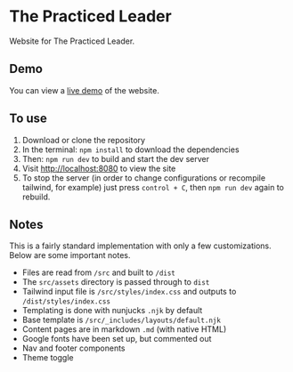 # The Practiced Leader
Website for The Practiced Leader.

## Demo
You can view a [live demo](https://ericyork.github.io/tpl-site) of the website.

## To use
1. Download or clone the repository
2. In the terminal: `npm install` to download the dependencies
3. Then: `npm run dev` to build and start the dev server 
4. Visit [http://localhost:8080](http://localhost:8080) to view the site
5. To stop the server (in order to change configurations or recompile tailwind, for example) just press `control + C`, then `npm run dev` again to rebuild.

## Notes
This is a fairly standard implementation with only a few customizations. Below are some important notes.
+ Files are read from `/src` and built to `/dist`
+ The `src/assets` directory is passed through to `dist`
+ Tailwind input file is `/src/styles/index.css` and outputs to `/dist/styles/index.css`
+ Templating is done with nunjucks `.njk` by default
+ Base template is `/src/_includes/layouts/default.njk`
+ Content pages are in markdown `.md` (with native HTML)
+ Google fonts have been set up, but commented out
+ Nav and footer components
+ Theme toggle